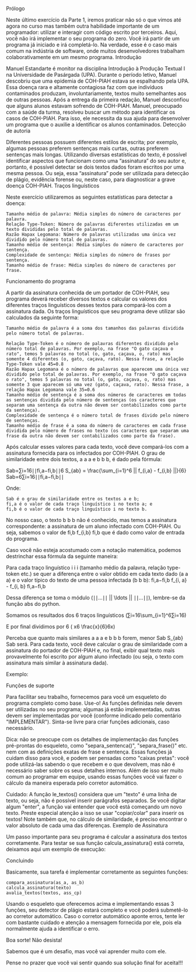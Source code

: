 Prólogo

Neste último exercício da Parte 1, iremos praticar não só o que vimos até agora no curso mas também outra habilidade importante de um programador: utilizar e interagir com código escrito por terceiros. Aqui, você não irá implementar o seu programa do zero. Você irá partir de um programa já iniciado e irá completá-lo. Na verdade, esse é o caso mais comum na indústria de software, onde muitos desenvolvedores trabalham colaborativamente em um mesmo programa.
Introdução

Manuel Estandarte é monitor na disciplina Introdução à Produção Textual I na Universidade de Pasárgada (UPA). Durante o período letivo, Manuel descobriu que uma epidemia de COH-PIAH estava se espalhando pela UPA. Essa doença rara e altamente contagiosa faz com que indivíduos contaminados produzam, involuntariamente, textos muito semelhantes aos de outras pessoas. Após a entrega da primeira redação, Manuel desconfiou que alguns alunos estavam sofrendo de COH-PIAH. Manuel, preocupado com a saúde da turma, resolveu buscar um método para identificar os casos de COH-PIAH. Para isso, ele necessita da sua ajuda para desenvolver um programa que o auxilie a identificar os alunos contaminados.
Detecção de autoria

Diferentes pessoas possuem diferentes estilos de escrita; por exemplo, algumas pessoas preferem sentenças mais curtas, outras preferem sentenças mais longas. Utilizando diversas estatísticas do texto, é possível identificar aspectos que funcionam como uma “assinatura” do seu autor e, portanto, é possível detectar se dois textos dados foram escritos por uma mesma pessoa. Ou seja, essa “assinatura” pode ser utilizada para detecção de plágio, evidência forense ou, neste caso, para diagnosticar a grave doença COH-PIAH.
Traços linguísticos

Neste exercício utilizaremos as seguintes estatísticas para detectar a doença:

    Tamanho médio de palavra: Média simples do número de caracteres por palavra.
    Relação Type-Token: Número de palavras diferentes utilizadas em um texto divididas pelo total de palavras.
    Razão Hapax Legomana: Número de palavras utilizadas uma única vez dividido pelo número total de palavras.
    Tamanho médio de sentença: Média simples do número de caracteres por sentença.
    Complexidade de sentença: Média simples do número de frases por sentença.
    Tamanho médio de frase: Média simples do número de caracteres por frase.

Funcionamento do programa

A partir da assinatura conhecida de um portador de COH-PIAH, seu programa deverá receber diversos textos e calcular os valores dos diferentes traços linguísticos desses textos para compará-los com a assinatura dada. Os traços linguísticos que seu programa deve utilizar são calculados da seguinte forma:

    Tamanho médio de palavra é a soma dos tamanhos das palavras dividida pelo número total de palavras.
    
    Relação Type-Token é o número de palavras diferentes dividido pelo número total de palavras. Por exemplo, na frase "O gato caçava o rato", temos 5 palavras no total (o, gato, caçava, o, rato) mas somente 4 diferentes (o, gato, caçava, rato). Nessa frase, a relação Type-Token vale 45=0.8
    Razão Hapax Legomana é o número de palavras que aparecem uma única vez dividido pelo total de palavras. Por exemplo, na frase "O gato caçava o rato", temos 5 palavras no total (o, gato, caçava, o, rato) mas somente 3 que aparecem só uma vez (gato, caçava, rato). Nessa frase, a relação Hapax Legomana vale 35=0.6
    Tamanho médio de sentença é a soma dos números de caracteres em todas as sentenças dividida pelo número de sentenças (os caracteres que separam uma sentença da outra não devem ser contabilizados como parte da sentença).
    Complexidade de sentença é o número total de frases divido pelo número de sentenças.
    Tamanho médio de frase é a soma do número de caracteres em cada frase dividida pelo número de frases no texto (os caracteres que separam uma frase da outra não devem ser contabilizados como parte da frase).

Após calcular esses valores para cada texto, você deve compará-los com a assinatura fornecida para os infectados por COH-PIAH. O grau de similaridade entre dois textos, a a a e b b b, é dado pela fórmula:

Sab=∑i=16∣∣fi,a−fi,b∣∣6 S_{ab} = \frac{\sum_{i=1}^6 || f_{i,a} - f_{i,b} ||}{6} Sab​=6∑i=16​∣∣fi,a​−fi,b​∣∣​

Onde:

    Sab é o grau de similaridade entre os textos a e b;
    fi,a é o valor de cada traço linguístico i no texto a; e
    fi,b é o valor de cada traço linguístico i no texto b.

No nosso caso, o texto b b b não é conhecido, mas temos a assinatura correspondente: a assinatura de um aluno infectado com COH-PIAH. Ou seja, sabemos o valor de fi,b f_{i,b} fi,b​ que é dado como valor de entrada do programa.

Caso você não esteja acostumado com a notação matemática, podemos destrinchar essa fórmula da seguinte maneira:

Para cada traço linguístico i i i (tamanho médio da palavra, relação type-token etc.) se quer a diferença entre o valor obtido em cada texto dado (a a a) e o valor típico do texto de uma pessoa infectada (b b b): fi,a−fi,b f_{i, a} - f_{i, b} fi,a​−fi,b​

Dessa diferença se toma o módulo (∣∣…∣∣ || \ldots || ∣∣…∣∣), lembre-se da função abs do python.

Somamos os resultados dos 6 traços linguísticos (∑i=16\sum_{i=1}^6∑i=16​)

E por final dividimos por 6 ( x6 \frac{x}{6}6x​)

Perceba que quanto mais similares a a a e b b b forem, menor Sab S_{ab} Sab​ será. Para cada texto, você deve calcular o grau de similaridade com a assinatura do portador de COH-PIAH e, no final, exibir qual texto mais provavelmente foi escrito por algum aluno infectado (ou seja, o texto com assinatura mais similar à assinatura dada).

Exemplo:

Funções de suporte

Para facilitar seu trabalho, fornecemos para você um esqueleto do programa completo como base. Use-o! As funções definidas nele devem ser utilizadas no seu programa; algumas já estão implementadas, outras devem ser implementadas por você (conforme indicado pelo comentário "IMPLEMENTAR"). Sinta-se livre para criar funções adicionais, caso necessário.

Dica: não se preocupe com os detalhes de implementação das funções pré-prontas do esqueleto, como "separa_sentenca()", "separa_frase()" etc. nem com as definições exatas de frase e sentença. Essas funções já cuidam disso para você, e podem ser pensadas como "caixas pretas": você pode utilizá-las sabendo o que recebem e o que devolvem, mas não é necessário saber sobre os seus detalhes internos. Além de isso ser muito comum ao programar em equipe, usando essas funções você vai fazer o cálculo da maneira esperada pelo corretor automático.

Cuidado: A função le_textos() considera que um "texto" é uma linha de texto, ou seja, não é possível inserir parágrafos separados. Se você digitar algum "enter", a função vai entender que você está começando um novo texto. Preste especial atenção a isso se usar "copiar/colar" para inserir os textos! Note também que, no cálculo de similaridade, é preciso encontrar o valor absoluto de cada uma das diferenças.
Exemplo de Assinatura

Um passo importante para seu programa é calcular a assinatura dos textos corretamente. Para testar se sua função calcula_assinatura() está correta, deixamos aqui um exemplo de execução:

Concluindo

Basicamente, sua tarefa é implementar corretamente as seguintes funções:

    compara_assinatura(as_a, as_b)
    calcula_assinatura(texto)
    avalia_textos(textos, ass_cp)

Usando o esqueleto que oferecemos acima e implementando essas 3 funções, seu detector de plágio estará completo e você poderá submetê-lo ao corretor automático. Caso o corretor automático aponte erros, tente ler com bastante cuidado e atenção a mensagem fornecida por ele, pois ela normalmente ajuda a identificar o erro.

Boa sorte! Não desista!

Sabemos que é um desafio, mas você vai aprender muito com ele.

Pense no prazer que você vai sentir quando sua solução final for aceita!!! 
